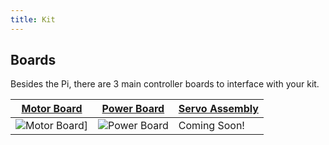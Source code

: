 ```yaml
---
title: Kit
---
```


## Boards
Besides the Pi, there are 3 main controller boards to interface with your kit.

| [Motor Board](motor-board) | [Power Board](power-board) | [Servo Assembly](servo-assembly) |
|---|---|---|
| ![Motor Board](/img/kit/mcv4b.png)] | ![Power Board](/img/kit/pbv4.png) | Coming Soon! |
